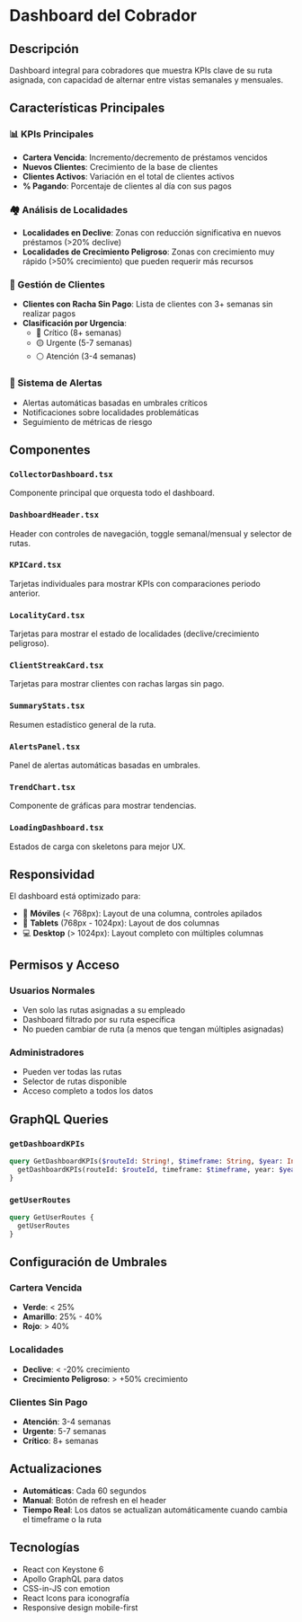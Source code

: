 # Dashboard del Cobrador

## Descripción

Dashboard integral para cobradores que muestra KPIs clave de su ruta asignada, con capacidad de alternar entre vistas semanales y mensuales.

## Características Principales

### 📊 KPIs Principales
- **Cartera Vencida**: Incremento/decremento de préstamos vencidos
- **Nuevos Clientes**: Crecimiento de la base de clientes
- **Clientes Activos**: Variación en el total de clientes activos
- **% Pagando**: Porcentaje de clientes al día con sus pagos

### 🏘️ Análisis de Localidades
- **Localidades en Declive**: Zonas con reducción significativa en nuevos préstamos (>20% declive)
- **Localidades de Crecimiento Peligroso**: Zonas con crecimiento muy rápido (>50% crecimiento) que pueden requerir más recursos

### 👥 Gestión de Clientes
- **Clientes con Racha Sin Pago**: Lista de clientes con 3+ semanas sin realizar pagos
- **Clasificación por Urgencia**: 
  - 🔴 Crítico (8+ semanas)
  - 🟡 Urgente (5-7 semanas)
  - ⚪ Atención (3-4 semanas)

### 🚨 Sistema de Alertas
- Alertas automáticas basadas en umbrales críticos
- Notificaciones sobre localidades problemáticas
- Seguimiento de métricas de riesgo

## Componentes

### `CollectorDashboard.tsx`
Componente principal que orquesta todo el dashboard.

### `DashboardHeader.tsx`
Header con controles de navegación, toggle semanal/mensual y selector de rutas.

### `KPICard.tsx`
Tarjetas individuales para mostrar KPIs con comparaciones periodo anterior.

### `LocalityCard.tsx`
Tarjetas para mostrar el estado de localidades (declive/crecimiento peligroso).

### `ClientStreakCard.tsx`
Tarjetas para mostrar clientes con rachas largas sin pago.

### `SummaryStats.tsx`
Resumen estadístico general de la ruta.

### `AlertsPanel.tsx`
Panel de alertas automáticas basadas en umbrales.

### `TrendChart.tsx`
Componente de gráficas para mostrar tendencias.

### `LoadingDashboard.tsx`
Estados de carga con skeletons para mejor UX.

## Responsividad

El dashboard está optimizado para:
- 📱 **Móviles** (< 768px): Layout de una columna, controles apilados
- 📱 **Tablets** (768px - 1024px): Layout de dos columnas
- 💻 **Desktop** (> 1024px): Layout completo con múltiples columnas

## Permisos y Acceso

### Usuarios Normales
- Ven solo las rutas asignadas a su empleado
- Dashboard filtrado por su ruta específica
- No pueden cambiar de ruta (a menos que tengan múltiples asignadas)

### Administradores
- Pueden ver todas las rutas
- Selector de rutas disponible
- Acceso completo a todos los datos

## GraphQL Queries

### `getDashboardKPIs`
```graphql
query GetDashboardKPIs($routeId: String!, $timeframe: String, $year: Int, $month: Int) {
  getDashboardKPIs(routeId: $routeId, timeframe: $timeframe, year: $year, month: $month)
}
```

### `getUserRoutes`
```graphql
query GetUserRoutes {
  getUserRoutes
}
```

## Configuración de Umbrales

### Cartera Vencida
- **Verde**: < 25%
- **Amarillo**: 25% - 40%
- **Rojo**: > 40%

### Localidades
- **Declive**: < -20% crecimiento
- **Crecimiento Peligroso**: > +50% crecimiento

### Clientes Sin Pago
- **Atención**: 3-4 semanas
- **Urgente**: 5-7 semanas
- **Crítico**: 8+ semanas

## Actualizaciones

- **Automáticas**: Cada 60 segundos
- **Manual**: Botón de refresh en el header
- **Tiempo Real**: Los datos se actualizan automáticamente cuando cambia el timeframe o la ruta

## Tecnologías

- React con Keystone 6
- Apollo GraphQL para datos
- CSS-in-JS con emotion
- React Icons para iconografía
- Responsive design mobile-first